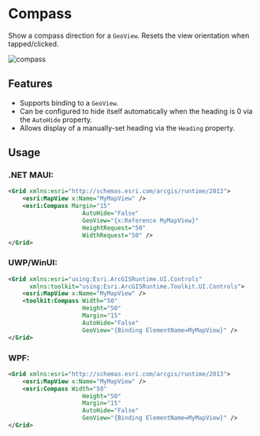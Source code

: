 # Compass

Show a compass direction for a `GeoView`. Resets the view orientation when tapped/clicked.

![compass](https://user-images.githubusercontent.com/1378165/73389839-d9c8f500-4289-11ea-923c-18232489b3e0.png)

## Features

- Supports binding to a `GeoView`.
- Can be configured to hide itself automatically when the heading is 0 via the `AutoHide` property.
- Allows display of a manually-set heading via the `Heading` property.

## Usage

### .NET MAUI:

```xml
<Grid xmlns:esri="http://schemas.esri.com/arcgis/runtime/2013">
    <esri:MapView x:Name="MyMapView" />
    <esri:Compass Margin="15"
                     AutoHide="False"
                     GeoView="{x:Reference MyMapView}"
                     HeightRequest="50"
                     WidthRequest="50" />
</Grid>
```

### UWP/WinUI:

```xml
<Grid xmlns:esri="using:Esri.ArcGISRuntime.UI.Controls" 
      xmlns:toolkit="using:Esri.ArcGISRuntime.Toolkit.UI.Controls">
    <esri:MapView x:Name="MyMapView" />
    <toolkit:Compass Width="50"
                     Height="50"
                     Margin="15"
                     AutoHide="False"
                     GeoView="{Binding ElementName=MyMapView}" />
</Grid>
```

### WPF:

```xml
<Grid xmlns:esri="http://schemas.esri.com/arcgis/runtime/2013">
    <esri:MapView x:Name="MyMapView" />
    <esri:Compass Width="50"
                     Height="50"
                     Margin="15"
                     AutoHide="False"
                     GeoView="{Binding ElementName=MyMapView}" />
</Grid>
```
